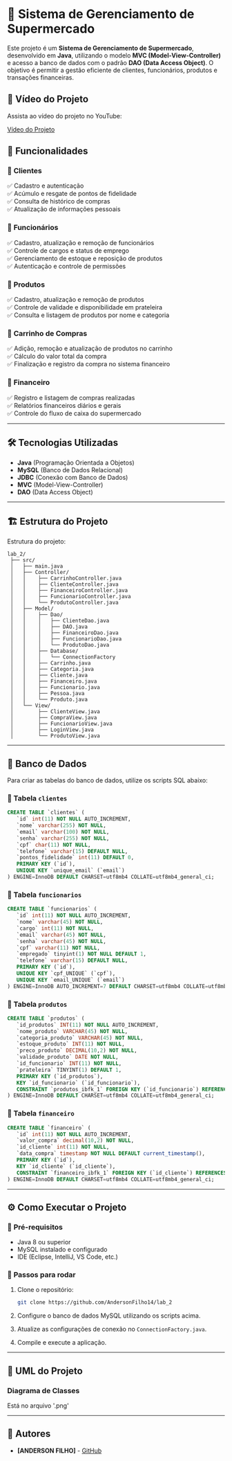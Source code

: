 # 🛒 Sistema de Gerenciamento de Supermercado

Este projeto é um **Sistema de Gerenciamento de Supermercado**, desenvolvido em **Java**, utilizando o modelo **MVC (Model-View-Controller)** e acesso a banco de dados com o padrão **DAO (Data Access Object)**. O objetivo é permitir a gestão eficiente de clientes, funcionários, produtos e transações financeiras.

## 🎥 Vídeo do Projeto

Assista ao vídeo do projeto no YouTube:

[Vídeo do Projeto](https://youtu.be/UKCrNs8v1kk)

## 🚀 Funcionalidades

### 📌 **Clientes**
✅ Cadastro e autenticação  
✅ Acúmulo e resgate de pontos de fidelidade  
✅ Consulta de histórico de compras  
✅ Atualização de informações pessoais  

### 📌 **Funcionários**
✅ Cadastro, atualização e remoção de funcionários  
✅ Controle de cargos e status de emprego  
✅ Gerenciamento de estoque e reposição de produtos  
✅ Autenticação e controle de permissões  

### 📌 **Produtos**
✅ Cadastro, atualização e remoção de produtos  
✅ Controle de validade e disponibilidade em prateleira  
✅ Consulta e listagem de produtos por nome e categoria  

### 📌 **Carrinho de Compras**
✅ Adição, remoção e atualização de produtos no carrinho  
✅ Cálculo do valor total da compra  
✅ Finalização e registro da compra no sistema financeiro  

### 📌 **Financeiro**
✅ Registro e listagem de compras realizadas  
✅ Relatórios financeiros diários e gerais  
✅ Controle do fluxo de caixa do supermercado  

---

## 🛠️ Tecnologias Utilizadas

- **Java** (Programação Orientada a Objetos)
- **MySQL** (Banco de Dados Relacional)
- **JDBC** (Conexão com Banco de Dados)
- **MVC** (Model-View-Controller)
- **DAO** (Data Access Object)

---

## 🏗️ Estrutura do Projeto

Estrutura do projeto:

```plaintext
lab_2/
 ├── src/
 │   ├── main.java
 │   ├── Controller/
 │   │    ├── CarrinhoController.java
 │   │    ├── ClienteController.java
 │   │    ├── FinanceiroController.java
 │   │    ├── FuncionarioController.java
 │   │    └── ProdutoController.java
 │   ├── Model/
 │   │    ├── Dao/
 │   │    │   ├── ClienteDao.java
 │   │    │   ├── DAO.java
 │   │    │   ├── FinanceiroDao.java
 │   │    │   ├── FuncionarioDao.java
 │   │    │   └── ProdutoDao.java
 │   │    ├── Database/
 │   │    │   └── ConnectionFactory
 │   │    ├── Carrinho.java
 │   │    ├── Categoria.java
 │   │    ├── Cliente.java
 │   │    ├── Financeiro.java
 │   │    ├── Funcionario.java
 │   │    ├── Pessoa.java
 │   │    └── Produto.java
 │   └── View/
 │        ├── ClienteView.java
 │        ├── CompraView.java
 │        ├── FuncionarioView.java
 │        ├── LoginView.java
 │        └── ProdutoView.java
```
---

## 🏦 Banco de Dados

Para criar as tabelas do banco de dados, utilize os scripts SQL abaixo:

### **📌 Tabela `clientes`**
```sql
CREATE TABLE `clientes` (
   `id` int(11) NOT NULL AUTO_INCREMENT,
   `nome` varchar(255) NOT NULL,
   `email` varchar(100) NOT NULL,
   `senha` varchar(255) NOT NULL,
   `cpf` char(11) NOT NULL,
   `telefone` varchar(15) DEFAULT NULL,
   `pontos_fidelidade` int(11) DEFAULT 0,
   PRIMARY KEY (`id`),
   UNIQUE KEY `unique_email` (`email`)
) ENGINE=InnoDB DEFAULT CHARSET=utf8mb4 COLLATE=utf8mb4_general_ci;
```

### **📌 Tabela `funcionarios`**
```sql
CREATE TABLE `funcionarios` (
   `id` int(11) NOT NULL AUTO_INCREMENT,
   `nome` varchar(45) NOT NULL,
   `cargo` int(11) NOT NULL,
   `email` varchar(45) NOT NULL,
   `senha` varchar(45) NOT NULL,
   `cpf` varchar(11) NOT NULL,
   `empregado` tinyint(1) NOT NULL DEFAULT 1,
   `telefone` varchar(15) DEFAULT NULL,
   PRIMARY KEY (`id`),
   UNIQUE KEY `cpf_UNIQUE` (`cpf`),
   UNIQUE KEY `email_UNIQUE` (`email`)
) ENGINE=InnoDB AUTO_INCREMENT=7 DEFAULT CHARSET=utf8mb4 COLLATE=utf8mb4_general_ci;
```

### **📌 Tabela `produtos`**
```sql
CREATE TABLE `produtos` (
   `id_produtos` INT(11) NOT NULL AUTO_INCREMENT,
   `nome_produto` VARCHAR(45) NOT NULL,
   `categoria_produto` VARCHAR(45) NOT NULL,
   `estoque_produto` INT(11) NOT NULL,
   `preco_produto` DECIMAL(10,2) NOT NULL,
   `validade_produto` DATE NOT NULL,
   `id_funcionario` INT(11) NOT NULL,
   `prateleira` TINYINT(1) DEFAULT 1,
   PRIMARY KEY (`id_produtos`),
   KEY `id_funcionario` (`id_funcionario`),
   CONSTRAINT `produtos_ibfk_1` FOREIGN KEY (`id_funcionario`) REFERENCES `funcionarios` (`id`) ON UPDATE CASCADE
) ENGINE=InnoDB DEFAULT CHARSET=utf8mb4 COLLATE=utf8mb4_general_ci;
```

### **📌 Tabela `financeiro`**
```sql
CREATE TABLE `financeiro` (
   `id` int(11) NOT NULL AUTO_INCREMENT,
   `valor_compra` decimal(10,2) NOT NULL,
   `id_cliente` int(11) NOT NULL,
   `data_compra` timestamp NOT NULL DEFAULT current_timestamp(),
   PRIMARY KEY (`id`),
   KEY `id_cliente` (`id_cliente`),
   CONSTRAINT `financeiro_ibfk_1` FOREIGN KEY (`id_cliente`) REFERENCES `clientes` (`id`)
) ENGINE=InnoDB DEFAULT CHARSET=utf8mb4 COLLATE=utf8mb4_general_ci;
```

---
## ⚙️ Como Executar o Projeto

### 🔧 **Pré-requisitos**

* Java 8 ou superior
* MySQL instalado e configurado
* IDE (Eclipse, IntelliJ, VS Code, etc.)

### 🚀 **Passos para rodar**

1. Clone o repositório:
    ```sh
    git clone https://github.com/AndersonFilho14/lab_2
    ```

2. Configure o banco de dados MySQL utilizando os scripts acima.
3. Atualize as configurações de conexão no `ConnectionFactory.java`.
4. Compile e execute a aplicação.

---

## 📌 UML do Projeto

### **Diagrama de Classes**
Está no arquivo '.png'

---

## 📝 Autores

* **[ANDERSON FILHO]** - [GitHub](https://github.com/AndersonFilho14)